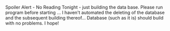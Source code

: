 Spoiler Alert - No Reading Tonight - just building the data base.
Please run program before starting ... I haven't automated the deleting of the database and the subsequent building thereof...
Database (such as it is) should build with no problems. I hope!